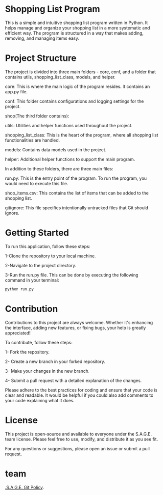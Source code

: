 # Shopping List Program
This is a simple and intuitive shopping list program written in Python. It helps manage and organize your shopping list in a more systematic and efficient way. The program is structured in a way that makes adding, removing, and managing items easy.
# Project Structure
The project is divided into three main folders - core, conf, and a folder that contains utils, shopping_list_class, models, and helper.

core:
This is where the main logic of the program resides. It contains an app.py file.

conf:
This folder contains configurations and logging settings for the project.

shop(The third folder contains):

  utils:
  Utilities and helper functions used throughout the project.

  shopping_list_class: This is the heart of the program, where all shopping list 
  functionalities are handled.

  models: Contains data models used in the project.

  helper: Additional helper functions to support the main program.

In addition to these folders, there are three main files:

run.py: This is the entry point of the program. To run the program, you would 		need to execute this file.

shop_items.csv: This contains the list of items that can be added to the 				shopping list.

gitignore: This file specifies intentionally untracked files that Git should ignore.

# Getting Started
To run this application, follow these steps:

1-Clone the repository to your local machine.

2-Navigate to the project directory.

3-Run the run.py file. This can be done by executing the following command in your terminal:
```python
python run.py
```

# Contribution
Contributions to this project are always welcome. Whether it's enhancing the interface, adding new features, or fixing bugs, your help is greatly appreciated!

To contribute, follow these steps:

1- Fork the repository.

2- Create a new branch in your forked repository.

3- Make your changes in the new branch.

4- Submit a pull request with a detailed explanation of the changes.

Please adhere to the best practices for coding and ensure that your code is clear and readable. It would be helpful if you could also add comments to your code explaining what it does.

# License
This project is open-source and available to everyone under the S.A.G.E. team license. Please feel free to use, modify, and distribute it as you see fit.

For any questions or suggestions, please open an issue or submit a pull request.
# team 

[.S.A.G.E. Git Policy](https://www.atlassian.com/git/tutorials/comparing-workflows/gitflow-workflow/).
